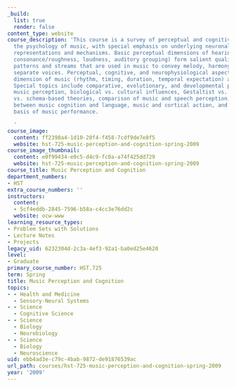 ```yaml
---
_build:
  list: true
  render: false
content_type: website
course_description: 'This course is a survey of perceptual and cognitive aspects of
  the psychology of music, with special emphasis on underlying neuronal and neurocomputational
  representations and mechanisms. Basic perceptual dimensions of hearing (pitch, timbre,
  consonance/roughness, loudness, auditory grouping) form salient qualities, contrasts,
  patterns and streams that are used in music to convey melody, harmony, rhythm and
  separate voices. Perceptual, cognitive, and neurophysiological aspects of the temporal
  dimension of music (rhythm, timing, duration, temporal expectation) are explored.
  Special topics include comparative, evolutionary, and developmental psychology of
  music perception, biological vs. cultural influences, Gestaltist vs. associationist
  vs. schema-based theories, comparison of music and speech perception, parallels
  between music cognition and language, music and cortical action, and the neural
  basis of music performance.

  '
course_image:
  content: ff2398a4-1d10-20f4-f458-7cdf9de7e8f5
  website: hst-725-music-perception-and-cognition-spring-2009
course_image_thumbnail:
  content: e0f99434-e9c5-d4c9-fc0a-a74f425dd729
  website: hst-725-music-perception-and-cognition-spring-2009
course_title: Music Perception and Cognition
department_numbers:
- HST
extra_course_numbers: ''
instructors:
  content:
  - 5cf4eddb-2845-7596-b58a-c4cc3e76dd2c
  website: ocw-www
learning_resource_types:
- Problem Sets with Solutions
- Lecture Notes
- Projects
legacy_uid: 6232304d-2c3a-4ef3-92a1-ba0ed25e4620
level:
- Graduate
primary_course_number: HST.725
term: Spring
title: Music Perception and Cognition
topics:
- - Health and Medicine
  - Sensory-Neural Systems
- - Science
  - Cognitive Science
- - Science
  - Biology
  - Neurobiology
- - Science
  - Biology
  - Neuroscience
uid: ebb4ad3e-c79c-4bab-9872-de91876539ac
url_path: courses/hst-725-music-perception-and-cognition-spring-2009
year: '2009'
---
```

